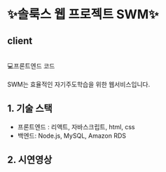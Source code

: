 # ✨솔룩스 웹 프로젝트 SWM✨
## client
<br/>
💻프론트엔드 코드
<br/>
<br/>
SWM는 효율적인 자기주도학습을 위한 웹서비스입니다.

## 1. 기술 스택
- 프론트엔드 : 리액트, 자바스크립트, html, css 
- 백엔드: Node.js, MySQL, Amazon RDS

## 2. 시연영상
